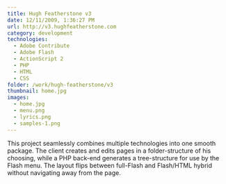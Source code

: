 ```yaml
---
title: Hugh Featherstone v3
date: 12/11/2009, 1:36:27 PM
url: http://v3.hughfeatherstone.com
category: development
technologies:
  - Adobe Contribute
  - Adobe Flash
  - ActionScript 2
  - PHP
  - HTML
  - CSS
folder: /work/hugh-featherstone/v3
thumbnail: home.jpg
images:
  - home.jpg
  - menu.png
  - lyrics.png
  - samples-1.png
---
```


This project seamlessly combines multiple technologies into one smooth package. The client creates and edits pages in a folder-structure of his choosing, while a PHP back-end generates a tree-structure for use by the Flash menu. The layout flips between full-Flash and Flash/HTML hybrid without navigating away from the page.
